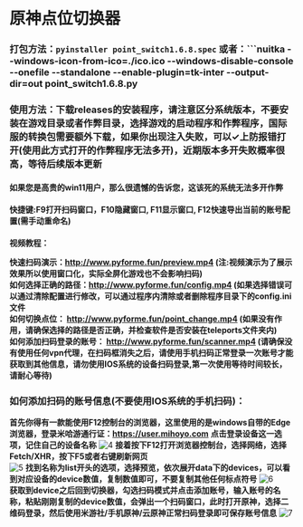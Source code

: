 # 原神点位切换器
### 打包方法：```pyinstaller point_switch1.6.8.spec``` 或者：```nuitka --windows-icon-from-ico=./ico.ico --windows-disable-console --onefile --standalone --enable-plugin=tk-inter --output-dir=out point_switch1.6.8.py
### 使用方法：下载releases的安装程序，请注意区分系统版本，不要安装在游戏目录或者作弊目录，选择游戏的启动程序和作弊程序，国际服的转换包需要额外下载，如果你出现注入失败，可以✓上防报错打开(使用此方式打开的作弊程序无法多开)，近期版本多开失败概率很高，等待后续版本更新
#### 如果您是高贵的win11用户，那么很遗憾的告诉您，这该死的系统无法多开作弊
#### 快捷键:F9打开扫码窗口，F10隐藏窗口, F11显示窗口, F12快速导出当前的账号配置(需手动重命名)
**视频教程：**

**快速扫码演示：http://www.pyforme.fun/preview.mp4 (注:视频演示为了展示效果所以使用窗口化，实际全屏化游戏也不会影响扫码)**  
**如何选择正确的路径：http://www.pyforme.fun/config.mp4 (如果选择错误可以通过清除配置进行修改，可以通过程序内清除或者删除程序目录下的config.ini文件**  
**如何切换点位： http://www.pyforme.fun/point_change.mp4 (如果没有作用，请确保选择的路径是否正确，并检查软件是否安装在teleports文件夹内)**   
**如何添加扫码登录的账号： http://www.pyforme.fun/scanner.mp4  (请确保没有使用任何vpn代理，在扫码框消失之后，请使用手机扫码正常登录一次账号才能获取到其他信息，请勿使用IOS系统的设备扫码登录,第一次使用等待时间较长，请耐心等待)**

### 如何添加扫码的账号信息(不要使用IOS系统的手机扫码)：
**首先你得有一款能使用F12控制台的浏览器，这里使用的是windows自带的Edge浏览器，登录米哈游通行证：https://user.mihoyo.com**
**点击登录设备这一选项，记住自己的设备名称**
![4](images/4.png)
**接着按下F12打开浏览器控制台，选择网络，选择Fetch/XHR，按下F5或者右键刷新网页**  
![5](images/5.png)
**找到名称为list开头的选项，选择预览，依次展开data下的devices，可以看到对应设备的device数值，复制数值即可，不要复制其他任何标点符号**
![6](images/6.png)  
**获取到device之后回到切换器，勾选扫码模式并点击添加账号，输入账号的名称，粘贴刚刚复制的device数值，会弹出一个扫码窗口，此时打开原神，选择二维码登录，然后使用米游社/手机原神/云原神正常扫码登录即可保存账号信息**
![7](images/7.png)
